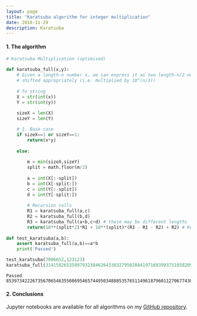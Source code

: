 ```yaml
---
layout: page
title: "Karatsuba algorithm for integer multiplication"
date: 2018-11-29
description: Karatsuba
---
```



#### 1. The algorithm

```python
# Karatsuba Multiplication (optimised)

def karatsuba_full(x,y):
    # Given a length-n number x, we can express it as two length-n/2 numbers 
    # shifted appropriately (i.e. multiplied by 10^(n/2))
    
    # To string
    X = str(int(x))
    Y = str(int(y))
   
    sizeX = len(X)
    sizeY = len(Y)

    # 1. Base case
    if sizeX==1 or sizeY==1:
        return(x*y)
        
    else:
        
        m = min(sizeX,sizeY)
        split = math.floor(m/2)
        
        a = int(X[:-split])
        b = int(X[-split:])              
        c = int(Y[:-split])
        d = int(Y[-split:])
        
        # Recursion calls
        R1 = karatsuba_full(a,c) 
        R2 = karatsuba_full(b,d)
        R3 = karatsuba_full(a+b,c+d) # these may be different lengths        
        return(10**(split*2)*R1 + 10**(split)*(R3 - R1 - R2) + R2) # Keep correct base
    
def test_karatsuba(a,b):
    assert karatsuba_full(a,b)==a*b
    print('Passed')   

test_karatsuba(7006652,123123)
karatsuba_full(3141592653589793238462643383279502884197169399375105820974944592,2718281828459045235360287471352662497757247093699959574966967627) 
```

    Passed
    8539734222673567065463550869546574495034888535765114961879601127067743044893204848617875072216249073013374895871952806582723184


#### 2. Conclusions

Jupyter notebooks are available for all algorithms on my [GitHub repository](https://github.com/nadanai263/datasciportfolio). 